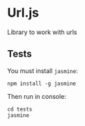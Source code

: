 # Url.js

Library to work with urls

## Tests

You must install `jasmine`:
```
npm install -g jasmine
```

Then run in console:
```
cd tests
jasmine
```
